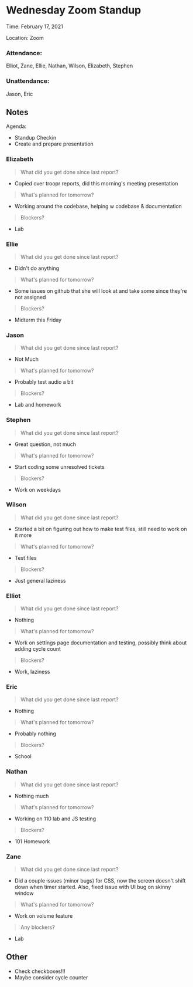 # Wednesday Zoom Standup
Time: February 17, 2021 

Location: Zoom

### Attendance:

Elliot, Zane, Ellie, Nathan, Wilson, Elizabeth, Stephen

### Unattendance:

Jason, Eric

## Notes
Agenda:
- Standup Checkin
- Create and prepare presentation
  
### Elizabeth
> What did you get done since last report?
- Copied over troopr reports, did this morning's meeting presentation
> What's planned for tomorrow?
- Working around the codebase, helping w codebase & documentation
> Blockers?
- Lab

### Ellie
> What did you get done since last report?
- Didn't do anything
> What's planned for tomorrow?
- Some issues on github that she will look at and take some since they're not assigned
> Blockers?
- Midterm this Friday

### Jason
> What did you get done since last report?
- Not Much
> What's planned for tomorrow?
- Probably test audio a bit
> Blockers?
- Lab and homework

### Stephen
> What did you get done since last report?
- Great question, not much
> What's planned for tomorrow?
- Start coding some unresolved tickets
> Blockers?
- Work on weekdays

### Wilson
> What did you get done since last report?
- Started a bit on figuring out how to make test files, still need to work on it more
> What's planned for tomorrow?
- Test files
> Blockers?
- Just general laziness

### Elliot
> What did you get done since last report?
- Nothing
> What's planned for tomorrow?
- Work on settings page documentation and testing, possibly think about adding cycle count
> Blockers?
- Work, laziness

### Eric
> What did you get done since last report?
- Nothing
> What's planned for tomorrow?
- Probably nothing
> Blockers?
- School

### Nathan
> What did you get done since last report?
- Nothing much
> What's planned for tomorrow?
- Working on 110 lab and JS testing
> Blockers?
- 101 Homework

### Zane
> What did you get done since last report?
- Did a couple issues (minor bugs) for CSS, now the screen doesn't shift down when timer started. Also, fixed issue with UI bug on skinny window
> What's planned for tomorrow?
- Work on volume feature
> Any blockers?
- Lab

## Other
- Check checkboxes!!!
- Maybe consider cycle counter